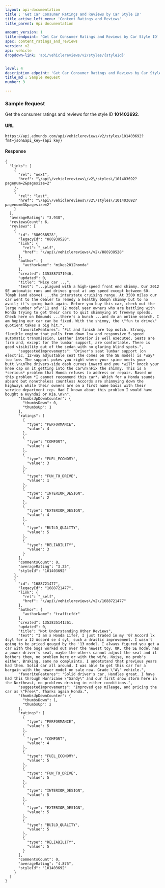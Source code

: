 ```yaml
---
layout: api-documentation
title : 'Get Car Consumer Ratings and Reviews by Car Style ID'
title_active_left_menu: 'Content Ratings and Reviews'
title_parent: Api documentation

amount_version: 1
title-endpoint: 'Get Car Consumer Ratings and Reviews by Car Style ID'
spec: content_ratings_and_reviews
version: v2
api: vehicle
dropdown-link: 'api/vehiclereviews/v2/styles/{styleId}'


level: 4
description_edpoint: 'Get Car Consumer Ratings and Reviews by Car Style ID'
title_md : Sample Request
number: 3

---
```


### Sample Request

Get the consumer ratings and reviews for the style ID **101403692**.

#### URL

	https://api.edmunds.com/api/vehiclereviews/v2/styles/101403692?fmt=json&api_key={api key}
	
#### Response

	{
	  "links": [
	    {
	      "rel": "next",
	      "href": "\/api\/vehiclereviews\/v2\/styles\/101403692?pagenum=2&pagesize=2"
	    },
	    {
	      "rel": "last",
	      "href": "\/api\/vehiclereviews\/v2\/styles\/101403692?pagenum=3&pagesize=2"
	    }
	  ],
	  "averageRating": "3.938",
	  "reviewsCount": 6,
	  "reviews": [
	    {
	      "id": "886938528",
	      "legacyId": "886938528",
	      "link": {
	        "rel": "_self",
	        "href": "\/api\/vehiclereviews\/v2\/886938528"
	      },
	      "author": {
	        "authorName": "mikes2012honda"
	      },
	      "created": 1353887371946,
	      "updated": 0,
	      "title": "Nice car ...",
	      "text": "...plagued with a high-speed front end shimmy. Our 2012 SE automatic runs and drives great at any speed except between 60-70mph (and above) ...the interstate cruising range. At 3500 miles our car went to the dealer to remedy a healthy 65mph shimmy but to no avail; it's going back again. Before you buy this car, check out the large number of\n'11 and '12 model year owners who are battling with Honda trying to get their cars to quit shimmying at freeway speeds. Check here on Edmunds ...there's a bunch ...and do an online search. I am hoping our car can be fixed. With the shimmy, the \"fun to drive\" quotient takes a big hit.",
	      "favoriteFeatures": "Fit and finish are top notch. Strong, flexible engine that pulls from down low and responsive 5-speed automatic transmission. Leather interior is well executed. Seats are firm and, except for the lumbar support, are comfortable. There is good visibility out of the sedan with no glaring blind spots.",
	      "suggestedImprovements": "Driver's seat lumbar support (on electric, 12-way adjustable seat the comes on the SE model) is *way* too low. The support pokes you right where your spine meets your butt.\n\nThe drivers-side dash curves inward and you *will* knock your knee cap on it getting into the car\n\nFix the shimmy. This is a *serious* problem that Honda refuses to address or repair. Based on this problem *I cannot recommend this car*. Which for a Honda sounds absurd but nonetheless countless Accords are shimmying down the highways while their owners are on a first name basis with their service department rep. Had I known about this problem I would have bought a Huyndai or Kia.\n\n",
	      "thumbsUpDownCounter": {
	        "thumbsDown": 0,
	        "thumbsUp": 1
	      },
	      "ratings": [
	        {
	          "type": "PERFORMANCE",
	          "value": 4
	        },
	        {
	          "type": "COMFORT",
	          "value": 4
	        },
	        {
	          "type": "FUEL_ECONOMY",
	          "value": 3
	        },
	        {
	          "type": "FUN_TO_DRIVE",
	          "value": 1
	        },
	        {
	          "type": "INTERIOR_DESIGN",
	          "value": 2
	        },
	        {
	          "type": "EXTERIOR_DESIGN",
	          "value": 4
	        },
	        {
	          "type": "BUILD_QUALITY",
	          "value": 5
	        },
	        {
	          "type": "RELIABILITY",
	          "value": 3
	        }
	      ],
	      "commentsCount": 0,
	      "averageRating": "3.25",
	      "styleId": "101403692"
	    },
	    {
	      "id": "1688721477",
	      "legacyId": "1688721477",
	      "link": {
	        "rel": "_self",
	        "href": "\/api\/vehiclereviews\/v2\/1688721477"
	      },
	      "author": {
	        "authorName": "trafficfdr"
	      },
	      "created": 1353835141361,
	      "updated": 0,
	      "title": "Not Understanding Other Reviews",
	      "text": "I am a Honda Lifer, I just traded in my '07 Accord lx 4cyl for a 12 Accord se 4 cyl, such a drastic improvement. I wasn't going to be priced gouged by the '13 model. I always figured you get a car with the bugs worked out over the newest toy. OK, the SE model has a power driver's seat, maybe the others cannot adjust the seat and it bothers them, no problem here or with the wife. Noise, no prob's either. Braking, same no complaints. I undetstand that previous years had them. Solid car all around. I was able to get this car for a bargain with the newer model on sale now. Grade \"A\" vehicle.",
	      "favoriteFeatures": "Solid driver's car. Handles great. I have had this through Hurricane \"Sandy\" and our first snow storm here in the Northeast, no problems driving in either conditions.",
	      "suggestedImprovements": "Improved gas mileage, and pricing the car as \"Free\". Thanks again Honda.",
	      "thumbsUpDownCounter": {
	        "thumbsDown": 1,
	        "thumbsUp": 2
	      },
	      "ratings": [
	        {
	          "type": "PERFORMANCE",
	          "value": 5
	        },
	        {
	          "type": "COMFORT",
	          "value": 4
	        },
	        {
	          "type": "FUEL_ECONOMY",
	          "value": 5
	        },
	        {
	          "type": "FUN_TO_DRIVE",
	          "value": 5
	        },
	        {
	          "type": "INTERIOR_DESIGN",
	          "value": 5
	        },
	        {
	          "type": "EXTERIOR_DESIGN",
	          "value": 5
	        },
	        {
	          "type": "BUILD_QUALITY",
	          "value": 5
	        },
	        {
	          "type": "RELIABILITY",
	          "value": 5
	        }
	      ],
	      "commentsCount": 0,
	      "averageRating": "4.875",
	      "styleId": "101403692"
	    }
	  ]
	}